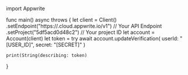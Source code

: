 import Appwrite

func main() async throws {
    let client = Client()
      .setEndpoint("https://<REGION>.cloud.appwrite.io/v1") // Your API Endpoint
      .setProject("5df5acd0d48c2") // Your project ID
    let account = Account(client)
    let token = try await account.updateVerification(
        userId: "[USER_ID]",
        secret: "[SECRET]"
    )

    print(String(describing: token)
}
